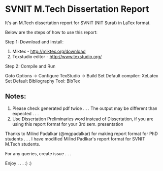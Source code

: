 # SVNIT M.Tech Dissertation Report
It's an M.Tech dissertation report for SVNIT (NIT Surat) in LaTex format. 

Below are the steps of how to use this report:

Step 1: Download and Install:

1) Miktex - http://miktex.org/download
2) Texstudio editor - http://www.texstudio.org/

Step 2: Compile and Run

Goto Options -> Configure TexStudio -> Build 
Set Default compiler: XeLatex
Set Default Bibliography Tool: BibTex

Notes:
------
1. Please check generated pdf twice . . . The output may be different than expected . . .
2. Use Dissertation Preliminaries word instead of Dissertation, if you are using this report format for your 3rd sem. presentation

Thanks to Milind Padalkar (@mgpadalkar) for making report format for PhD students . . . I have modified Milind Padlkar's report format for SVNIT M.Tech students.

For any queries, create issue . . .

Enjoy . . . :) :)
